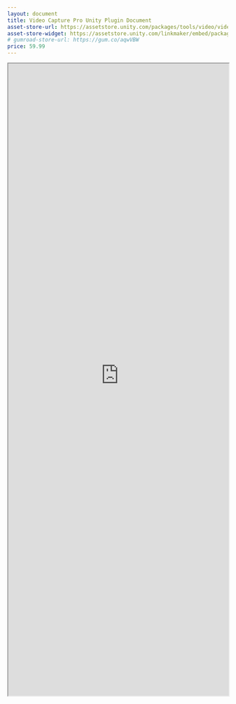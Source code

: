 ```yaml
---
layout: document
title: Video Capture Pro Unity Plugin Document
asset-store-url: https://assetstore.unity.com/packages/tools/video/video-capture-pro-155663?aid=1100l9ebS
asset-store-widget: https://assetstore.unity.com/linkmaker/embed/package/155663/widget?aid=1100l9ebS
# gumroad-store-url: https://gum.co/aqwVBW
price: 59.99
---
```


<iframe src="https://evereal.s3-us-west-1.amazonaws.com/video_capture/README.pdf?v=2.2.0" width="100%" height="1440px">
</iframe>
